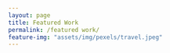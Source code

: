 ```yaml
---
layout: page
title: Featured Work
permalink: /featured work/
feature-img: "assets/img/pexels/travel.jpeg"
---
```

